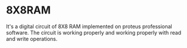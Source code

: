 # 8X8RAM
It's a digital circuit of 8X8 RAM implemented on proteus professional software. The circuit is working properly and working properly with read and write operations.
